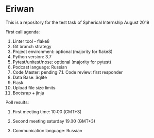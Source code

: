 # Eriwan
This is a repository for the test task of Spherical Internship August 2019

First call agenda:
1. Linter tool - flake8
2. Git branch strategy
3. Project environment: optional (majority for flake8)
4. Python version: 3.7
5. Pytest/unitest/nose: optional (majority for pytest)
6. Podcast language: Russian 
7. Code Master: pending
7.1. Code review: first responder
8. Data Base: Sqlite
9. Flask
10. Upload file size limits
11. Bootsrap + jinja


Poll results:
1. First meeting time: 10:00 (GMT+3)
2. Second meeting saturday 19.00 (GMT+3)


3. Communication language: Russian
